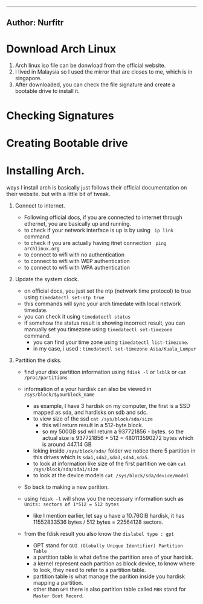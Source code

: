 -------
Author: Nurfitr
-------

# Download Arch Linux
1. Arch linux iso file can be donwload from the official website.
2. I lived in Malaysia so I used the mirror that are closes to me, which is in singapore.
3. After downloaded, you can check the file signature and create a bootable drive to install it.

# Checking Signatures
# Creating Bootable drive

# Installing Arch.
ways I install arch is basically just follows their official documentation on their website.
but with a little bit of tweak. 

1. Connect to internet.
	- Following official docs, if you are connected to internet through ethernet, you are basically up and running.
	- to check if your network interface is up is by using ` ip link` command.
	- to check if you are actually having itnet connection ` ping archlinux.org`
	- to connect to wifi with no authentication
	- to connect to wifi with WEP authentication
	- to connect to wifi with WPA authentication

2. Update the system clock.
	- on official docs, you just set the ntp (network time protocol) to true using `timedatectl set-ntp true`
	- this commands will sync your arch timedate with local network timedate.
	- you can check it using `timedatectl status`
	- if somehow the status result is showing incorrect result, you can manually set you timezone using
		`timedatectl set-timezone` command.
		- you can find your time zone using `timedatectl list-timezone`.
		- in my case, i used : `timedatectl set-timezone Asia/Kuala_Lumpur`

3. Partition the disks.
	- find your disk partition information using `fdisk -l` or `lsblk` or `cat /proc/partitions`
	- information of a your hardisk can also be viewed in `/sys/block/$yourblock_name`
		- as example, I have 3 hardisk on my computer, the first is a SSD mapped as sda, and hardisks on sdb and sdc.
		- to view size of the ssd `cat /sys/block/sda/size`
			- this will return result in a 512-byte block.
			- so my 500GB ssd will return a 937721856 - bytes. so the actual size is 937721856 * 512 = 480113590272 bytes which is around 447.14 GB
		- loking inside `/sys/block/sda/` folder we notice there 5 partition in this drives which is `sda1,sda2,sda3,sda4,sda5`.
		- to look at information like size of the first partition we can `cat /sys/block/sda/sda1/size`
		- to look at the device models `cat /sys/block/sda/device/model`
	
	- So back to making a new parition.
	- using `fdisk -l` will show you the necessary information such as `Units: sectors of 1*512 = 512 bytes`
		- like I mention earlier, let say u have a 10.76GIB hardisk, it has 11552833536 bytes / 512 bytes = 22564128 sectors.
	- from the fdisk result you also know the `dislabel type : gpt`
		- GPT stand for `GUI (Globally Unique Identifier) Partition Table` 
		- a partition table is what define the partition area of your hardisk.
		- a kernel represent each partition as block device, to know where to look, they need to refer to a partition table.
		- partition table is what manage the parition inside you hardisk mapping a partition.
		- other than `GPT` there is also partition table called `MBR` stand for `Master Boot Record`.


